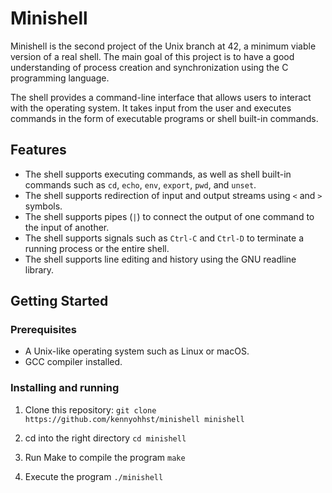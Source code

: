 # Minishell

Minishell is the second project of the Unix branch at 42, a minimum viable version of a real shell. The main goal of this project is to have a good understanding of process creation and synchronization using the C programming language.

The shell provides a command-line interface that allows users to interact with the operating system. It takes input from the user and executes commands in the form of executable programs or shell built-in commands.

## Features

- The shell supports executing commands, as well as shell built-in commands such as `cd`, `echo`, `env`, `export`, `pwd`, and `unset`.
- The shell supports redirection of input and output streams using `<` and `>` symbols.
- The shell supports pipes (`|`) to connect the output of one command to the input of another.
- The shell supports signals such as `Ctrl-C` and `Ctrl-D` to terminate a running process or the entire shell.
- The shell supports line editing and history using the GNU readline library.

## Getting Started

### Prerequisites

- A Unix-like operating system such as Linux or macOS.
- GCC compiler installed.

### Installing and running

1. Clone this repository:
`git clone https://github.com/kennyohhst/minishell minishell`

2. cd into the right directory
`cd minishell`

3. Run Make to compile the program
`make`

4. Execute the program
`./minishell`
